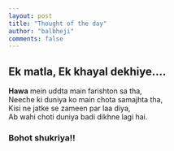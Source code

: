 ```yaml
---
layout: post
title: "Thought of the day"
author: "balbheji"
comments: false
---
```


## Ek matla, Ek khayal dekhiye....

**Hawa** mein uddta main farishton sa tha,<br>
Neeche ki duniya ko main chota samajhta tha,<br>
Kisi ne jatke se zameen par laa diya,<br>
Ab wahi choti duniya badi dikhne lagi hai.

### Bohot shukriya!!